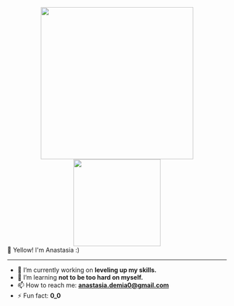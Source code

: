<div id="header" align="center">
  <img src="https://media.giphy.com/media/BmXoVlKSfQjlxEZvtm/giphy.gif" width="350"/>
  <img src="https://media.giphy.com/media/QAmILpbJNO1aF5Ow5P/giphy.gif" width="200"/>
</div>
👋 Yellow! I'm Anastasia :)

<!--
**anastasia-demia/anastasia-demia** is a ✨ _special_ ✨ repository because its `README.md` (this file) appears on your GitHub profile.

Here are some ideas to get you started:

- 🔭 I’m currently working on ...
- 🌱 I’m currently learning ...
- 👯 I’m looking to collaborate on ...
- 🤔 I’m looking for help with ...
- 💬 Ask me about ...
- 📫 How to reach me: ...
- 😄 Pronouns: ...
- ⚡ Fun fact: ...
-->

---

- 🔭 I’m currently working on <strong> leveling up my skills. </strong>
- 🌱 I’m learning <strong> not to be too hard on myself. </strong>
- 📫 How to reach me: <strong> anastasia.demia0@gmail.com </strong>
- ⚡ Fun fact: <strong> 0_0 </strong>
